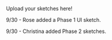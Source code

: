 Upload your sketches here!

9/30 - Rose added a Phase 1 UI sketch.

9/30 - Christina added Phase 2 sketches.
